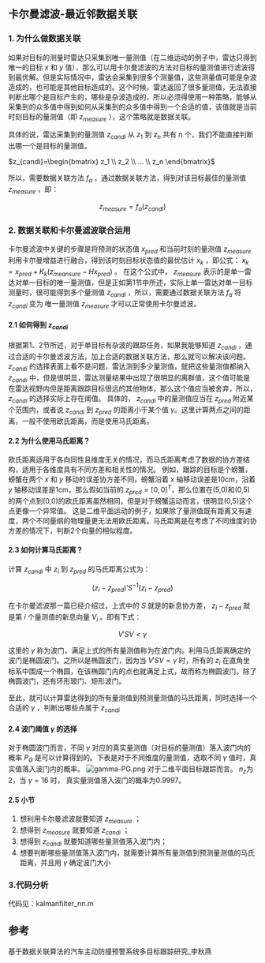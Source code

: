 ## 卡尔曼滤波-最近邻数据关联

### 1. 为什么做数据关联
如果对目标的测量时雷达只采集到唯一量测值（在二维运动的例子中，雷达只得到唯一的目标 $x$ 和 $y$ 值），那么可以用卡尔曼滤波的方法对目标的量测值进行滤波得到最优解。但是实际情况中，雷达会采集到很多个测量值，这些测量值可能是杂波造成的，也可能是其他目标造成的。这个时候，雷达返回了很多量测值，无法直接判断出哪个是目标产生的，哪些是杂波造成的，所以必须得使用一种策略，能够从采集到的众多值中得到如何从采集到的众多值中得到一个合适的值，该值就是当前时刻目标的量测值（即 $z_{measure}$ ），这个策略就是数据关联。

具体的说，雷达采集到的量测值 $z_{candi}$ 从 $z_1$ 到 $z_n$ 共有 $n$ 个，我们不能直接判断出哪一个是目标的量测值。

$z_{candi}=\begin{bmatrix}
z_1 \\
z_2 \\
... \\
z_n
\end{bmatrix}$

所以，需要数据关联方法 $f_a$ ，通过数据关联方法，得到对该目标最佳的量测值 $z_{measure}$ ，即：

$$z_{measure} = f_a(z_{candi})$$


### 2. 数据关联和卡尔曼滤波联合运用

卡尔曼滤波中关键的步骤是将预测的状态值 $x_{pred}$ 和当前时刻的量测值 $z_{measure}$ 利用卡尔曼增益进行融合，得到该时刻目标状态值的最优估计 $x_k$ ，即公式： $x_{k}=x_{pred}+K_k(z_{meansure}-Hx_{pred})$ 。
在这个公式中， $z_{measure}$ 表示的是单一雷达对单一目标的唯一量测值，但是正如第1节中所述，实际上单一雷达对单一目标测量时，很可能得到多个量测值 $z_{candi}$ ，所以，需要通过数据关联方法 $f_a$ 将 $z_{candi}$ 变为 唯一量测值 $z_{measure}$ 才可以正常使用卡尔曼滤波。

#### 2.1 如何得到 $z_{candi}$
根据第1、2节所述，对于单目标有杂波的跟踪任务，如果我能够知道 $z_{candi}$ ，通过合适的卡尔曼滤波方法，加上合适的数据关联方法，那么就可以解决该问题。 $z_{candi}$ 的选择表面上看不是问题，雷达测到多少量测值，就把这些量测值都纳入 $z_{candi}$ 中，但是很明显，雷达测量结果中出现了很明显的离群值，这个值可能是在雷达视野内但是距离跟踪目标很远的其他物体，那么这个值应当被舍弃，所以，$z_{candi}$ 的选择实际上存在阈值。
具体的， $z_{candi}$ 中的量测值应当在 $z_{pred}$ 附近某个范围内，或者说 $z_{candi}$ 到 $z_{pred}$ 的距离小于某个值 $\gamma$。这里计算两点之间的距离，一般不使用欧氏距离，而是使用马氏距离。
#### 2.2 为什么使用马氏距离？
欧氏距离适用于各向同性且维度无关的情况，而马氏距离考虑了数据的协方差结构，适用于各维度具有不同方差和相关性的情况。
例如，跟踪的目标是个螃蟹，螃蟹在两个 $x$ 和 $y$ 移动的误差协方差不同，螃蟹沿着 $x$ 轴移动误差是10cm，沿着 $y$ 轴移动误差是1cm，那么假如当前的 $z_{pred} = [0,0]^T$，那么位置在(5,0)和(0,5)的两个点到(0,0)的欧氏距离虽然相同，但是对于螃蟹运动而言，很明显(0,5)这个点更像一个异常值。
这是二维平面运动的例子，如果除了量测值既有距离又有速度，两个不同量纲的物理量更无法用欧氏距离。马氏距离是在考虑了不同维度的协方差的情况下，判断2个向量的相似程度。
#### 2.3 如何计算马氏距离？
计算 $z_{candi}$ 中 $z_i$ 到 $z_{pred}$ 的马氏距离公式为：

$$(z_i-z_{pred})'S^{-1}(z_i-z_{pred})$$

在卡尔曼滤波那一篇已经介绍过，上式中的 $S$ 就是的新息协方差， $z_i-z_{pred}$ 就是第 $i$ 个量测值的新息向量 $V_i$ 。即有下式：

$$V'SV< \gamma$$

这里的 $\gamma$ 称为波门，满足上式的所有量测值称为在波门内。利用马氏距离确定的波门是椭圆波门。之所以是椭圆波门，因为当 $V'SV= \gamma$ 时，所有的 $z_i$ 在直角坐标系中围成一个椭圆，在该椭圆门内的点也就满足上式，故而称为椭圆波门。除了椭圆波门，还有环形玻门、矩形波门。

至此，就可以计算雷达得到的所有量测值到预测量测值的马氏距离，同时选择一个合适的 $\gamma$ ，判断出哪些点属于 $z_{candi}$ 
#### 2.4 波门阈值 $\gamma$ 的选择
对于椭圆波门而言，不同 $\gamma$ 对应的真实量测值（对目标的量测值）落入波门内的概率 $P_G$ 是可以计算得到的。下表是对于不同维度的量测值，选取不同 $\gamma$ 值时，真实值落入波门内的概率。
![gamma-PG.png](en-resource://database/1764:1)
对于二维平面目标跟踪而言。 $n_z$为2，当 $\gamma = 16$ 时， 真实量测值落入波门的概率为0.9997。

#### 2.5 小节
1. 想利用卡尔曼滤波就要知道 $z_{measure}$ ；
2. 想得到 $z_{measure}$ 就要知道 $z_{candi}$ ；
3. 想得到 $z_{candi}$ 就要知道哪些量测值落入波门内；
4. 想要判断哪些量测值落入波门内，就需要计算所有量测值到预测量测值的马氏距离，并且用 $\gamma$ 确定波门大小

### 3.代码分析

代码见：kalmanfilter_nn.m
## 参考
基于数据关联算法的汽车主动防撞预警系统多目标跟踪研究_李秋燕
